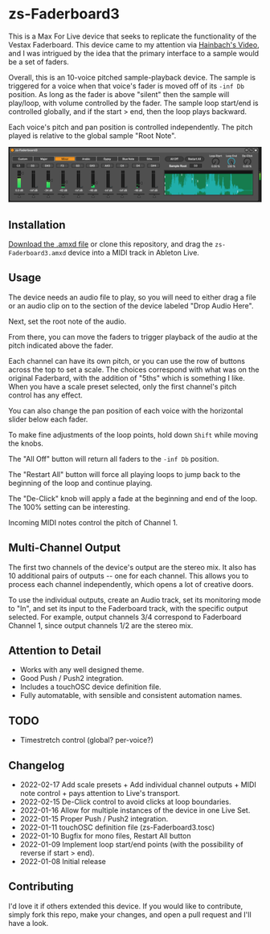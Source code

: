 # zs-Faderboard3

This is a Max For Live device that seeks to replicate the functionality of the Vestax Faderboard. This device came to my attention via [Hainbach's Video](https://www.youtube.com/watch?v=E1Kr0EJwZ-c), and I was intrigued by the idea that the primary interface to a sample would be a set of faders.

Overall, this is an 10-voice pitched sample-playback device. The sample is triggered for a voice when that voice's fader is moved off of its `-inf Db` position. As long as the fader is above "silent" then the sample will play/loop, with volume controlled by the fader. The sample loop start/end is controlled globally, and if the start > end, then the loop plays backward.

Each voice's pitch and pan position is controlled independently. The pitch played is relative to the global sample "Root Note".

![How it Looks](images/device.png)

## Installation

[Download the .amxd file](https://github.com/zsteinkamp/m4l-zs-Faderboard3/raw/main/zs-Faderboard3.amxd) or clone this repository, and drag the `zs-Faderboard3.amxd` device into a MIDI track in Ableton Live.

## Usage

The device needs an audio file to play, so you will need to either drag a file or an audio clip on to the section of the device labeled "Drop Audio Here".

Next, set the root note of the audio.

From there, you can move the faders to trigger playback of the audio at the pitch indicated above the fader.

Each channel can have its own pitch, or you can use the row of buttons across the top to set a scale. The choices correspond with what was on the original Faderbard, with the addition of "5ths" which is something I like. When you have a scale preset selected, only the first channel's pitch control has any effect.

You can also change the pan position of each voice with the horizontal slider below each fader.

To make fine adjustments of the loop points, hold down `Shift` while moving the knobs.

The "All Off" button will return all faders to the `-inf Db` position.

The "Restart All" button will force all playing loops to jump back to the beginning of the loop and continue playing.

The "De-Click" knob will apply a fade at the beginning and end of the loop. The 100% setting can be interesting.

Incoming MIDI notes control the pitch of Channel 1.

## Multi-Channel Output

The first two channels of the device's output are the stereo mix. It also has 10 additional pairs of outputs -- one for each channel. This allows you to process each channel independently, which opens a lot of creative doors.

To use the individual outputs, create an Audio track, set its monitoring mode to "In", and set its input to the Faderboard track, with the specific output selected. For example, output channels 3/4 correspond to Faderboard Channel 1, since output channels 1/2 are the stereo mix.

## Attention to Detail

* Works with any well designed theme.
* Good Push / Push2 integration.
* Includes a touchOSC device definition file.
* Fully automatable, with sensible and consistent automation names.

## TODO

* Timestretch control (global? per-voice?)

## Changelog

* 2022-02-17 Add scale presets + Add individual channel outputs + MIDI note control + pays attention to Live's transport.
* 2022-02-15 De-Click control to avoid clicks at loop boundaries.
* 2022-01-16 Allow for multiple instances of the device in one Live Set.
* 2022-01-15 Proper Push / Push2 integration.
* 2022-01-11 touchOSC definition file (zs-Faderboard3.tosc)
* 2022-01-10 Bugfix for mono files, Restart All button
* 2022-01-09 Implement loop start/end points (with the possibility of reverse if start > end).
* 2022-01-08 Initial release

## Contributing

I'd love it if others extended this device. If you would like to contribute, simply fork this repo, make your changes, and open a pull request and I'll have a look.
